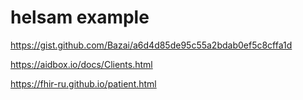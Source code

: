 # helsam example

https://gist.github.com/Bazai/a6d4d85de95c55a2bdab0ef5c8cffa1d

https://aidbox.io/docs/Clients.html

https://fhir-ru.github.io/patient.html
